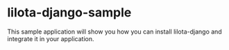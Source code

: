 # lilota-django-sample

This sample application will show you how you can install lilota-django and integrate it in your application.

